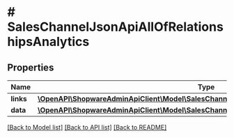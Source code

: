 # # SalesChannelJsonApiAllOfRelationshipsAnalytics

## Properties

Name | Type | Description | Notes
------------ | ------------- | ------------- | -------------
**links** | [**\OpenAPI\ShopwareAdminApiClient\Model\SalesChannelJsonApiAllOfRelationshipsAnalyticsLinks**](SalesChannelJsonApiAllOfRelationshipsAnalyticsLinks.md) |  | [optional]
**data** | [**\OpenAPI\ShopwareAdminApiClient\Model\SalesChannelJsonApiAllOfRelationshipsAnalyticsData**](SalesChannelJsonApiAllOfRelationshipsAnalyticsData.md) |  | [optional]

[[Back to Model list]](../../README.md#models) [[Back to API list]](../../README.md#endpoints) [[Back to README]](../../README.md)
